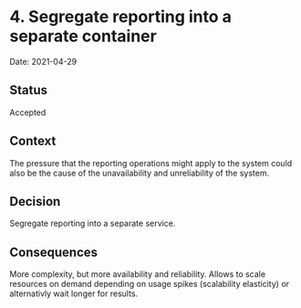 # 4. Segregate reporting into a separate container

Date: 2021-04-29

## Status

Accepted

## Context

The pressure that the reporting operations might apply to the system could also be the cause of the unavailability and unreliability of the system.

## Decision

Segregate reporting into a separate service.

## Consequences

More complexity, but more availability and reliability. Allows to scale resources on demand depending on usage spikes (scalability elasticity) or alternativly wait longer for results.
